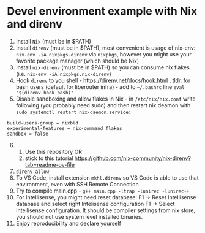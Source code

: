 # Devel environment example with Nix and direnv

1. Install `Nix` (must be in $PATH)
2. Install `direnv` (must be in $PATH), most convenient is usage of nix-env: `nix-env -iA nixpkgs.direnv` via `nixpkgs`, however you might use your favorite package manager (which should be Nix)
3. Install `nix-direnv` (must be in $PATH) so you can consume nix flakes (i.e. `nix-env -iA nixpkgs.nix-direnv`)
4. Hook `direnv` to you shell - https://direnv.net/docs/hook.html , tldr. for bash users (default for liberouter infra) - add to `~/.bashrc` line `eval "$(direnv hook bash)"`
5. Disable sandboxing and allow flakes in Nix - in `/etc/nix/nix.conf` write following (you probably need sudo) and then restart nix deamon with `sudo systemctl restart nix-daemon.service`:
```
build-users-group = nixbld
experimental-features = nix-command flakes
sandbox = false
``` 

6. 1. Use this repository OR
   2. stick to this tutorial https://github.com/nix-community/nix-direnv?tab=readme-ov-file
7. `direnv allow`
8. To VS Code, install extension `mkhl.direnv` so VS Code is able to use that environment, even with SSH Remote Connection
9. Try to compile main.cpp - `g++ main.cpp -ltrap -lunirec -lunirec++`
10. For Intellisense, you might need reset database: F1 -> Reset Intellisense database and select right Intelisense configuration F1 -> Select intellisense configuration. It should be compiler settings from nix store, you should not use system level installed binaries.
11. Enjoy reproducibility and declare yourself
